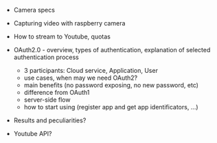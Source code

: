 * Camera specs
* Capturing video with raspberry camera
* How to stream to Youtube, quotas
* OAuth2.0 - overview, types of authentication, explanation of selected authentication process
  - 3 participants: Cloud service, Application, User
  - use cases, when may we need OAuth2?
  - main benefits (no password exposing, no new password, etc)
  - difference from OAuth1
  - server-side flow
  - how to start using (register app and get app identificators, ...)

* Results and peculiarities?
* Youtube API?

